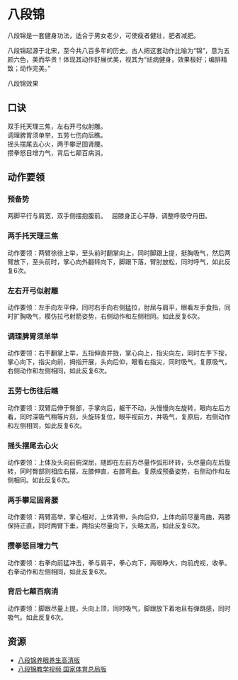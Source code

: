 # 八段锦
八段锦是一套健身功法，适合于男女老少，可使瘦者健壮，肥者减肥。

八段锦起源于北宋，至今共八百多年的历史。古人把这套动作比喻为“锦”，意为五颜六色，美而华贵！体现其动作舒展优美，视其为“祛病健身，效果极好；编排精致；动作完美。”

八段锦效果

## 口诀
双手托天理三焦，左右开弓似射雕。  
调理脾胃须单举，五劳七伤向后瞧。  
摇头摆尾去心火，两手攀足固肾腰。  
攒拳怒目增力气，背后七颠百病消。  

## 动作要领
### 预备势 
两脚平行与肩宽，双手侧摆抱腹前。   
屈膝身正心平静，调整呼吸守丹田。

### 两手托天理三焦 
动作要领：两臂徐徐上举，至头前时翻掌向上，同时脚跟上提，挺胸吸气，然后两臂放下，至头前时，掌心向外翻转向下，脚跟下落，臂肘放松，同时呼气，如此反复6次。

### 左右开弓似射雕
动作要领：左手向左平伸，同时右手向右侧猛拉，肘屈与肩平，眼看左手食指，同时扩胸吸气，模仿拉弓射箭姿势，右侧动作和左侧相同。如此反复6次。

### 调理脾胃须单举
动作要领：右手翻掌上举，五指伸直并拢，掌心向上，指尖向左，同时左手下按，掌心向下，指尖向前，拇指开展，头向后仰，眼看右指尖，同时吸气，复原吸气，右侧动作和左侧相同，如此反复6次。

### 五劳七伤往后瞧
动作要领：双臂后伸于臀部，手掌向后，躯干不动，头慢慢向左旋转，眼向左后方看，同时深吸气稍等片刻，头旋转复位，眼平视前方，并吸气，复原后，右侧动作和左侧相同，如此反复6次。

### 摇头摆尾去心火
动作要领：上体及头向前俯深屈，随即在左前方尽量作弧形环转，头尽量向左后旋转，同时臀部则相应右摆，左膝伸直，右膝弯曲。复原成预备姿势，右侧动作和左侧相同。如此反复6次。

### 两手攀足固肾腰
动作要领：两臂高举，掌心相对，上体背伸，头向后仰，上体向前尽量弯曲，两膝保持正直，同时两臂下垂，两指尖尽量向下，头略太高，如此反复6次。

### 攒拳怒目增力气
动作要领：右拳向前猛冲击，拳与肩平，拳心向下，两眼睁大，向前虎视，收拳。右拳动作和左侧相同，如此反复6次。

### 背后七颠百病消
动作要领：脚跟尽量上提，头向上顶，同时吸气，脚跟放下着地且有弹跳感，同时吸气。如此反复6次。

## 资源
* [八段锦养眼养生高清版](https://www.bilibili.com/video/av11969172/?spm_id_from=333.788.videocard.2)
* [八段锦教学视频 国家体育总局版](https://www.bilibili.com/video/av33617669/)